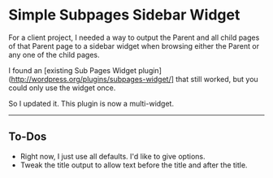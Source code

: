 # Simple Subpages Sidebar Widget

For a client project, I needed a way to output the Parent and all child pages of that Parent page to a sidebar widget when browsing either the Parent or any one of the child pages.

I found an [existing Sub Pages Widget plugin](http://wordpress.org/plugins/subpages-widget/] that still worked, but you could only use the widget once. 

So I updated it. This plugin is now a multi-widget.

-----------------------

## To-Dos

* Right now, I just use all defaults. I'd like to give options.
* Tweak the title output to allow text before the title and after the title.

